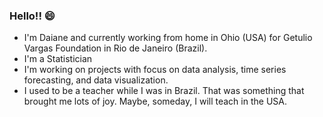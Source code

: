 ### Hello!! 😄

- I'm Daiane and currently working from home in Ohio (USA) for Getulio Vargas Foundation in Rio de Janeiro (Brazil).
- I'm a Statistician
- I'm working on projects with focus on data analysis, time series forecasting, and data visualization.
- I used to be a teacher while I was in Brazil. That was something that brought me lots of joy. Maybe, someday, I will teach in the USA.


<!--
**daianemarcolino/daianemarcolino** is a ✨ _special_ ✨ repository because its `README.md` (this file) appears on your GitHub profile.

Here are some ideas to get you started:

- 🔭 I’m currently working on ...
- 🌱 I’m currently learning ...
- 👯 I’m looking to collaborate on ...
- 🤔 I’m looking for help with ...
- 💬 Ask me about ...
- 📫 How to reach me: ...
- 😄 Pronouns: ...
- ⚡ Fun fact: ...
-->
